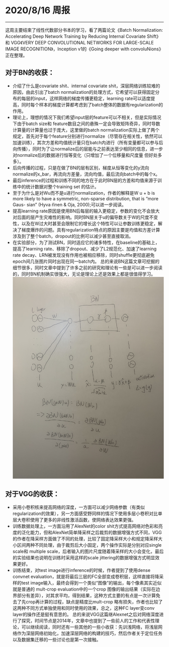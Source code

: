 #  2020/8/16 周报 
---
这周主要结束了线性代数部分书本的学习，看了两篇论文《Batch Normalization: Accelerating Deep Network Training by Reducing Internal Covariate Shift》和 VGG《VERY DEEP CONVOLUTIONAL NETWORKS FOR LARGE-SCALE IMAGE RECOGNITION》，Inception v1的《Going deeper with convoluNions》正在整理。
## 对于BN的收获：
* 介绍了什么是covariate shit、internal covariate shit，深层网络训练较难的原因，由此引出了batch normalization的处理方式，它希望可以获得固定分布的每层的input，这样网络的梯度传播更稳定，learning rate可以适度提高，同时每个样本的梯度计算都考虑到了batch整体的数据有regularization的作用。
* 理论上，理想的情况下我们希望input层的feature可以不相关，但是实际情况下由于batch size和 feature数目之间的悬殊一定会导致矩阵奇异，同时导数计算量的计算量也过于庞大，这里做的batch normalization实际上做了两个规定，首先对于每个feature分别进行normalize（尽管存在相关性，依然可以加速训练），其次方差和均值统计量只在batch内进行（所有变量都可以参与后向传播），同时为了让normalize后的层能与之前表达至少相同的信息，进一步对normalize后的数据进行恒等变化（只增加了一个位移量和尺度量 但好处多多）。
* 后向传播的过程，只是在做了BN的层有区别，梯度从恒等变化的y流向normalize的x_bar，再流向方差量，流向均值，最后流向batch中的每个x。
* 最后inference的过程和训练不同的地方在于此时BN层的方差和均值来源于训练中的统计数据对整个training set 的估计。
* 至于为什么是对Wu而不是u进行normalization，作者的解释是W u + b is more likely to have a symmetric, non-sparse distribution, that is “more Gaus- sian” (Hyva ̈rinen & Oja, 2000);可以进一步阅读。
* 提高learning rate原因是使用BN后每层的输入更稳定，参数的变化不会放大对后面的层产生灾难性的影响。同时BN层关于u的偏导数关于W的尺度不变性，以及在W过大时甚至会限制它的增长这个特性可以让参数训练更稳定，解决了梯度爆炸的问题。具有regularization特点的原因主要是均值和方差计算涉及到了整个batch，dropout的比例可以减少甚至直接取消。
* 在实验部分，为了测试BN，同时适应它的诸多特性，在baseline的基础上，提高了learning rate、移除了dropout、减少了L2规范化、加速了learning rate decay、LRN被发现没有作用也被相应移除，同时shuffle更彻底避免epoch间几张图片同时出现在同一batch内。
总的来说BN这篇文章可挖掘的细节很多，同时文章中提到了许多之前的研究和理论有一些是可以进一步阅读的，同时BN机制确实很强大，无论是理论上还是效果上都是很值得学习。
![f](/picture/BN.jpg )
## 对于VGG的收获：
* 采用小卷积核来提高网络的深度，一方面可以减少网络参数（有类似regularization的效果），另一方面感受野同样的情况下使用多层小卷积对比单层大卷积使用了更多的非线性激活函数，使网络表达效果更强。
* 训练数据处理上，一方面沿用了AlexNet的color shit方式提高网络对色彩和亮度的泛化能力，但和AlexNet简单降采样之后裁剪的数据增强方式不同，VGG的作者在降采样方面做了不同的处理，比较了固定降采样大小和规定降采样大小区间两种不同处理，由于裁剪后大小固定，两个操作实际是分别对应single scale和 multiple scale，后者输入的图片尺度随着降采样的大小会变化，最后的实验结果也说明在训练时采用这样的scale jittering的数据增强方式明显效果更好。
* 训练结束，对test image进行inference的时候，作者提到了使用dense convnet evaluation，就是将最后三层的FC全部变成卷积层，这样直接将降采样的test image输入，最终会得到一个类似“图像”的输出，每个像素其实近似就是普通的 mult-crop evaluation中的一个crop 图像的输出结果（实际在边界部分有差异），对其求平均，得到结果，这种方式主要的有点是一次计算免去了先crop再计算的过程，缺点是精度比mult-crop 略有损失，作者也比较了这两种不同方式单独使用和同时使用的效果，总之，这种FC layer变conv layer的操作还是挺有意思的。
总的来说VGG这篇继Alexnet之后对网络深度进行了探究，时间节点是2014年，文章中也提到了一些前人的工作和代表性理论，可以继续阅读，同时还有一些其他的一些小收获：先训浅网络，将浅层网络作为深层网络初始化，加速深层网络的构建的技巧，然后作者关于定位任务以及数据集迁移的一些讨论也是第一次接触。

